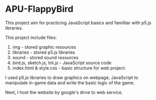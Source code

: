 # APU-FlappyBird
This project aim for practicing JavaScript basics and familliar with p5.js libraries.

This project include files:
1. img - stored graphic resources
2. libraries - stored p5.js libraries
3. sound - stored sound resources
4. bird.js, sketch.js, tnt.js - JavaScript source code
5. index.html & style.css - basic structure for web project.

I used p5.js libraries to draw graphics on webpage, JavaScript to manipulate in-game data and write the basic logic of the game.

Next, I host the website by google's drive to web service.
